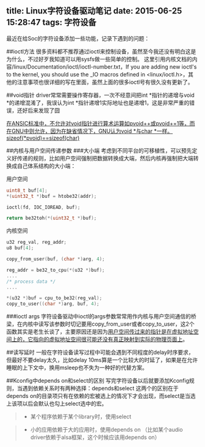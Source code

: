 title: Linux字符设备驱动笔记
date: 2015-06-25 15:28:47
tags: 字符设备
---

最近在给Soc的字符设备添加一些功能，记录下遇到的问题：

##ioctl方法
很多资料都不推荐通过ioctl来控制设备，虽然至今我还没有明白这是为什么，不过好歹我知道可以用sysfs做一些简单的控制。
这里引用内核文档的内容/linux/Documentation/ioctl/ioctl-number.txt，If you are adding new ioctl's to the kernel, you should use the _IO macros defined in <linux/ioctl.h>，其他的注意事项也很详细的写在里面，虽然上面的很多ioctl号有很久没有更新了。

##void指针
driver常常需要操作寄存器，一次不经意间把int *指针的递增与void *的递增混淆了，我误认为int *指针递增1实际地址也是递增1，这是非常严重的错误，还好后来发现了囧

[在ANSIC标准中，不允许对void指针进行算术运算如pvoid++或pvoid+=1等，而在GNU中则允许，因为在缺省情况下，GNU认为void *与char *一样。sizeof(*pvoid)==sizeof(char)](http://blog.csdn.net/geekcome/article/details/6249151)

##内核与用户空间传递参数
###大小端
考虑到不同平台的可移植性，可以预先定义好传递的规则，比如用户空间强制把数据转换成大端，然后内核再强制把大端转换成自己体系结构的大小端：

用户空间
```c
uint8_t buf[4];	
*(uint32_t *)buf = htobe32(addr);

ioctl(fd, IOC_IOREAD, buf);

return be32toh(*(uint32_t *)buf);
```
内核空间
```c
u32 reg_val, reg_addr;
u8 buf[4];

copy_from_user(buf, (char *)arg, 4);

reg_addr = be32_to_cpu(*(u32 *)buf);
....
/* process data */
....

*(u32 *)buf = cpu_to_be32(reg_val);
copy_to_user((char *)arg, buf, 4);
```

###ioctl args
字符设备驱动中ioctl的args参数常常用作内核与用户空间通信的桥梁，在内核中读写该参数时切记要用copy_from_user或者copy_to_user，这2个函数其实是老生长谈了，主要原因还是因为[用户空间传过来的指针是在虚拟地址空间上的，它指向的虚拟地址空间很可能还没有真正映射到实际的物理页面上](http://blog.csdn.net/ce123_zhouwei/article/details/8454226)。

##读写延时
一般在字符设备读写过程中可能会遇到不同程度的delay时序要求，但最好不要delay太久，比如delay 10ms算是一个比较大的时延了，如果是在允许睡眠的上下文中，换用msleep也不失为一种好的代替方案。

##Kconfig中depends on和select的区别
写完字符设备以后就要添加Kconfig规则，当遇到依赖关系时有两种选择：depends和select
这两个的区别在于depends on的目录项只有在依赖的宏被选上的情况下才会出现，而select是当选上该项以后会默认也勾上select选中的宏。
>* 某个程序依赖于某个library时，使用select

>* 小的应用依赖于大的应用时，使用depends on
（比如某个audio driver依赖于alsa框架，这个时候应该用depends on）

